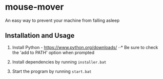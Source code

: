 # mouse-mover
An easy way to prevent your machine from falling asleep

## Installation and Usage
1. Install Python - https://www.python.org/downloads/
⋅⋅* Be sure to check the 'add to PATH' option when prompted  


2. Install dependencies by running `installer.bat`

3. Start the program by running `start.bat`
